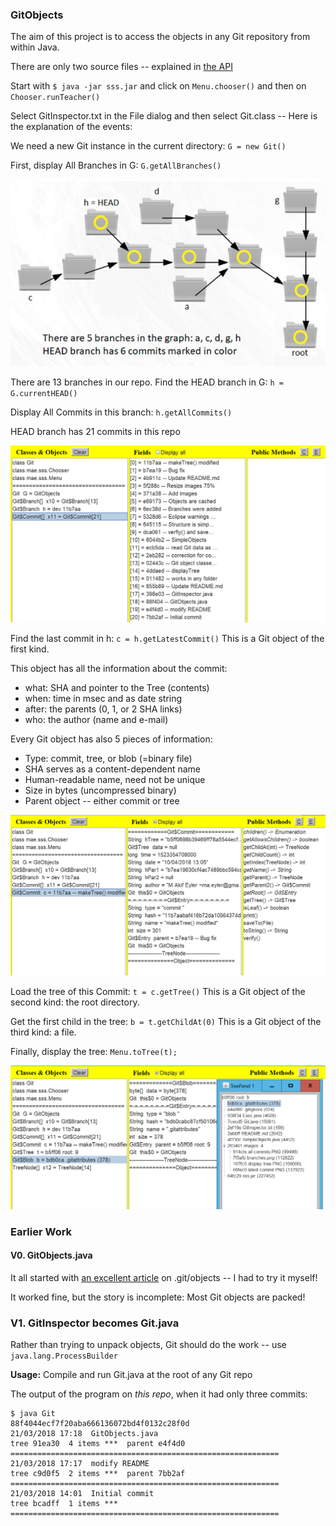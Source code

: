 ### GitObjects

The aim of this project is to access the objects in any Git repository from within Java.

There are only two source files -- explained in [the API](https://maeyler.github.io/GitObjects/)

Start with `$ java -jar sss.jar` and click on `Menu.chooser()` and then on `Chooser.runTeacher()`

Select GitInspector.txt in the File dialog and then select Git.class -- Here is the explanation of the events:

We need a new Git instance in the current directory: `G = new Git()`

First, display All Branches in G:  `G.getAllBranches()`

![tree branches](images/branches.JPG)

There are 13 branches in our repo. Find the HEAD branch in G:  `h = G.currentHEAD()`

Display All Commits in this branch:  `h.getAllCommits()`

HEAD branch has 21 commits in this repo

![all commits](images/all%20commits.PNG)

Find the last commit in h:  `c = h.getLatestCommit()`  This is a Git object of the first kind.

This object has all the information about the commit: 
* what: SHA and pointer to the Tree (contents)
* when: time in msec and as date string
* after: the parents (0, 1, or 2 SHA links)
* who: the author (name and e-mail)

Every Git object has also 5 pieces of information:
* Type: commit, tree, or blob (=binary file)
* SHA serves as a content-dependent name
* Human-readable name, need not be unique
* Size in bytes (uncompressed binary)
* Parent object -- either commit or tree

![latest commit](images/latest%20commit.PNG)

Load the tree of this Commit:  `t = c.getTree()`  This is a Git object of the second kind: the root directory.

Get the first child in the tree:  `b = t.getChildAt(0)`  This is a Git object of the third kind: a file.

Finally, display the tree:  `Menu.toTree(t);`

![display tree](images/display%20tree.PNG)


### Earlier Work

#### V0. GitObjects.java

It all started with [an excellent article](https://hackernoon.com/https-medium-com-zspajich-understanding-git-data-model-95eb16cc99f5) on .git/objects -- I had to try it myself!

It worked fine, but the story is incomplete: Most Git objects are packed!


### V1. GitInspector becomes Git.java

Rather than trying to unpack objects, Git should do the work -- use `java.lang.ProcessBuilder` 

**Usage:** Compile and run Git.java at the root of any Git repo

The output of the program on *this repo*, when it had only three commits:
````
$ java Git
88f4044ecf7f20aba666136072bd4f0132c28f0d
21/03/2018 17:18  GitObjects.java
tree 91ea30  4 items ***  parent e4f4d0
============================================================
21/03/2018 17:17  modify README
tree c9d0f5  2 items ***  parent 7bb2af
============================================================
21/03/2018 14:01  Initial commit
tree bcadff  1 items ***
============================================================
````
